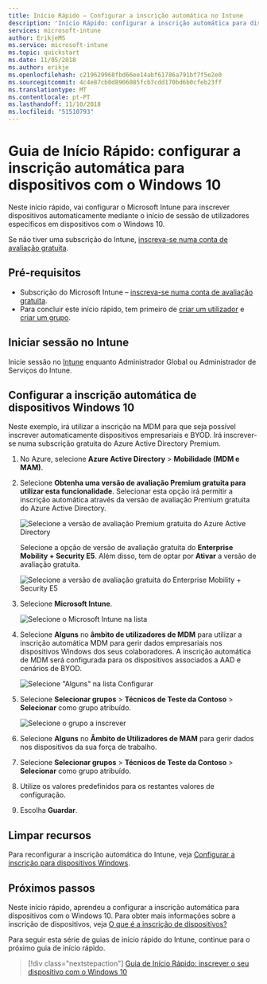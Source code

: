 ```yaml
---
title: Início Rápido – Configurar a inscrição automática no Intune
description: 'Início Rápido: configurar a inscrição automática para dispositivos Windows 10 no Intune.'
services: microsoft-intune
author: ErikjeMS
ms.service: microsoft-intune
ms.topic: quickstart
ms.date: 11/05/2018
ms.author: erikje
ms.openlocfilehash: c219629968fbd66ee14abf61786a791bf7f5e2e0
ms.sourcegitcommit: 4c4e87cb0d8906085fcb7cdd170bd6b0cfeb23ff
ms.translationtype: MT
ms.contentlocale: pt-PT
ms.lasthandoff: 11/10/2018
ms.locfileid: "51510793"
---
```

# <a name="quickstart-set-up-automatic-enrollment-for-windows-10-devices"></a>Guia de Início Rápido: configurar a inscrição automática para dispositivos com o Windows 10

Neste início rápido, vai configurar o Microsoft Intune para inscrever dispositivos automaticamente mediante o início de sessão de utilizadores específicos em dispositivos com o Windows 10.

Se não tiver uma subscrição do Intune, [inscreva-se numa conta de avaliação gratuita](free-trial-sign-up.md).

## <a name="prerequisites"></a>Pré-requisitos

- Subscrição do Microsoft Intune – [inscreva-se numa conta de avaliação gratuita](free-trial-sign-up.md).
- Para concluir este início rápido, tem primeiro de [criar um utilizador](quickstart-create-user.md) e [criar um grupo](quickstart-create-group.md).

## <a name="sign-in-to-intune"></a>Iniciar sessão no Intune

Inicie sessão no [Intune](https://aka.ms/intuneportal) enquanto Administrador Global ou Administrador de Serviços do Intune.

## <a name="set-up-windows-10-automatic-enrollment"></a>Configurar a inscrição automática de dispositivos Windows 10

Neste exemplo, irá utilizar a inscrição na MDM para que seja possível inscrever automaticamente dispositivos empresariais e BYOD. Irá inscrever-se numa subscrição gratuita do Azure Active Directory Premium.

1. No Azure, selecione **Azure Active Directory** > **Mobilidade (MDM e MAM)**.
2. Selecione **Obtenha uma versão de avaliação Premium gratuita para utilizar esta funcionalidade**. Selecionar esta opção irá permitir a inscrição automática através da versão de avaliação Premium gratuita do Azure Active Directory. 

    ![Selecione a versão de avaliação Premium gratuita do Azure Active Directory](media/quickstart-setup-auto-enrollment/quickstart-setup-auto-enrollment-01.png)

    Selecione a opção de versão de avaliação gratuita do **Enterprise Mobility + Security E5**. Além disso, tem de optar por **Ativar** a versão de avaliação gratuita.

    ![Selecione a versão de avaliação gratuita do Enterprise Mobility + Security E5](media/quickstart-setup-auto-enrollment/quickstart-setup-auto-enrollment-02.png)

3. Selecione **Microsoft Intune**. 

    ![Selecione o Microsoft Intune na lista](media/quickstart-setup-auto-enrollment/quickstart-setup-auto-enrollment-03.png)

4. Selecione **Alguns** no **âmbito de utilizadores de MDM** para utilizar a inscrição automática MDM para gerir dados empresariais nos dispositivos Windows dos seus colaboradores. A inscrição automática de MDM será configurada para os dispositivos associados a AAD e cenários de BYOD.

    ![Selecione "Alguns" na lista Configurar](media/quickstart-setup-auto-enrollment/quickstart-setup-auto-enrollment-04.png)

5. Selecione **Selecionar grupos** > **Técnicos de Teste da Contoso** > **Selecionar** como grupo atribuído.

    ![Selecione o grupo a inscrever](media/quickstart-setup-auto-enrollment/quickstart-setup-auto-enrollment-05.png)

6. Selecione **Alguns** no **Âmbito de Utilizadores de MAM** para gerir dados nos dispositivos da sua força de trabalho.
7. Selecione **Selecionar grupos** > **Técnicos de Teste da Contoso** > **Selecionar** como grupo atribuído. 
8. Utilize os valores predefinidos para os restantes valores de configuração.
9. Escolha **Guardar**.

## <a name="clean-up-resources"></a>Limpar recursos

Para reconfigurar a inscrição automática do Intune, veja [Configurar a inscrição para dispositivos Windows](windows-enroll.md).

## <a name="next-steps"></a>Próximos passos

Neste início rápido, aprendeu a configurar a inscrição automática para dispositivos com o Windows 10. Para obter mais informações sobre a inscrição de dispositivos, veja [O que é a inscrição de dispositivos?](device-enrollment.md)

Para seguir esta série de guias de início rápido do Intune, continue para o próximo guia de início rápido.

> [!div class="nextstepaction"]
> [Guia de Início Rápido: inscrever o seu dispositivo com o Windows 10](quickstart-enroll-windows-device.md)